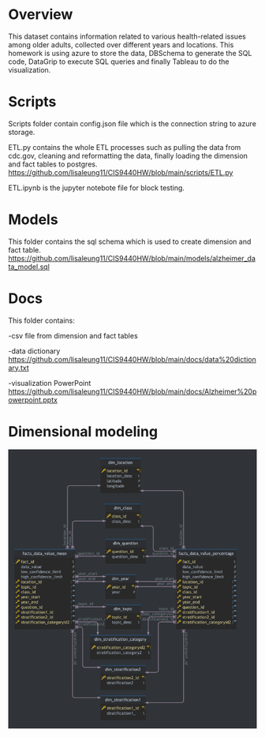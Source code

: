 # Overview
This dataset contains information related to various health-related issues among older adults, collected over different years and locations. This homework is using azure to store the data, DBSchema to generate the SQL code, DataGrip to execute SQL queries and finally Tableau to do the visualization. 

# Scripts
Scripts folder contain config.json file which is the connection string to azure storage.

ETL.py contains the whole ETL processes such as pulling the data from cdc.gov, cleaning and reformatting the data, finally loading the dimension and fact tables to postgres. https://github.com/lisaleung11/CIS9440HW/blob/main/scripts/ETL.py

ETL.ipynb is the jupyter notebote file for block testing.

# Models
This folder contains the sql schema which is used to create dimension and fact table.
https://github.com/lisaleung11/CIS9440HW/blob/main/models/alzheimer_data_model.sql

# Docs
This folder contains:

-csv file from dimension and fact tables

-data dictionary 
https://github.com/lisaleung11/CIS9440HW/blob/main/docs/data%20dictionary.txt

-visualization PowerPoint 
https://github.com/lisaleung11/CIS9440HW/blob/main/docs/Alzheimer%20powerpoint.pptx

# Dimensional modeling
![image](https://github.com/lisaleung11/CIS9440HW/blob/main/dimension%20modeling.png)

